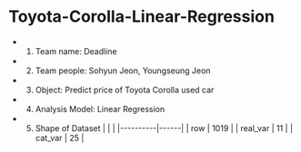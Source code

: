 # Toyota-Corolla-Linear-Regression

* 1. Team name: Deadline
* 2. Team people: Sohyun Jeon, Youngseung Jeon
* 3. Object: Predict price of Toyota Corolla used car
* 4. Analysis Model: Linear Regression
* 5. Shape of Dataset
|          |      |
|----------|------|
| row      | 1019 |
| real_var | 11   |
| cat_var  | 25   |



